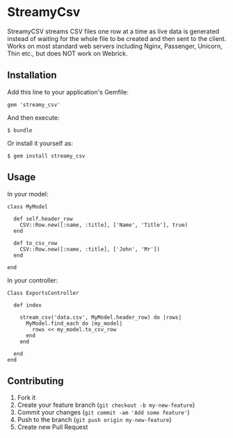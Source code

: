 # StreamyCsv

StreamyCSV streams CSV files one row at a time as live data is generated instead of waiting for the whole file to be created and then sent to the client. Works on most standard web servers including Nginx, Passenger, Unicorn, Thin etc., but does NOT work on Webrick.

## Installation

Add this line to your application's Gemfile:

    gem 'streamy_csv'

And then execute:

    $ bundle

Or install it yourself as:

    $ gem install streamy_csv

## Usage
In your model:

    class MyModel

      def self.header_row
        CSV::Row.new([:name, :title], ['Name', 'Title'], true)
      end

      def to_csv_row
        CSV::Row.new([:name, :title], ['John', 'Mr'])
      end

    end


In your controller:

    Class ExportsController

      def index

        stream_csv('data.csv', MyModel.header_row) do |rows|
          MyModel.find_each do |my_model|
            rows << my_model.to_csv_row
          end
        end

      end
    end

## Contributing

1. Fork it
2. Create your feature branch (`git checkout -b my-new-feature`)
3. Commit your changes (`git commit -am 'Add some feature'`)
4. Push to the branch (`git push origin my-new-feature`)
5. Create new Pull Request
